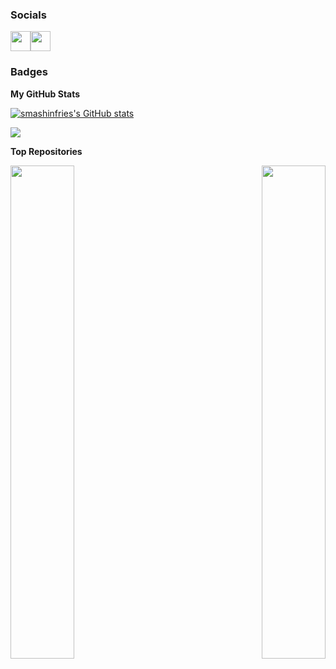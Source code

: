 ### Socials

<p align="left"> <a href="https://discord.com/users/Smashinfries#3662" target="_blank" rel="noreferrer"><img src="https://raw.githubusercontent.com/danielcranney/readme-generator/main/public/icons/socials/discord.svg" width="32" height="32" /></a></a><a href="https://instagram.com/kuzulabz" target="_blank" rel="noreferrer"><img src="https://raw.githubusercontent.com/danielcranney/readme-generator/main/public/icons/socials/instagram.svg" width="32" height="32" /></a></p>

### Badges

<b>My GitHub Stats</b>

<a href="http://www.github.com/smashinfries"><img src="https://github-readme-stats.vercel.app/api?username=smashinfries&show_icons=true&hide=prs,contribs&count_private=true&title_color=0891b2&text_color=ffffff&icon_color=0891b2&bg_color=1c1917&hide_border=true&show_icons=true" alt="smashinfries's GitHub stats" /></a>

<a href="http://www.github.com/smashinfries"><img src="https://github-readme-streak-stats.herokuapp.com/?user=smashinfries&stroke=ffffff&background=1c1917&ring=0891b2&fire=0891b2&currStreakNum=ffffff&currStreakLabel=0891b2&sideNums=ffffff&sideLabels=ffffff&dates=ffffff&hide_border=true" /></a>

<b>Top Repositories</b>

<div width="100%" align="center"><a href="https://github.com/smashinfries/goraku" align="left"><img align="left" width="45%" src="https://github-readme-stats.vercel.app/api/pin/?username=smashinfries&repo=goraku&title_color=0891b2&text_color=ffffff&icon_color=0891b2&bg_color=1c1917&hide_border=true&locale=en" /></a><a href="https://github.com/smashinfries/PyKatsuyou" align="right"><img align="right" width="45%" src="https://github-readme-stats.vercel.app/api/pin/?username=smashinfries&repo=PyKatsuyou&title_color=0891b2&text_color=ffffff&icon_color=0891b2&bg_color=1c1917&hide_border=true&locale=en" /></a></div><br /><br /><br /><br /><br /><br /><br />
